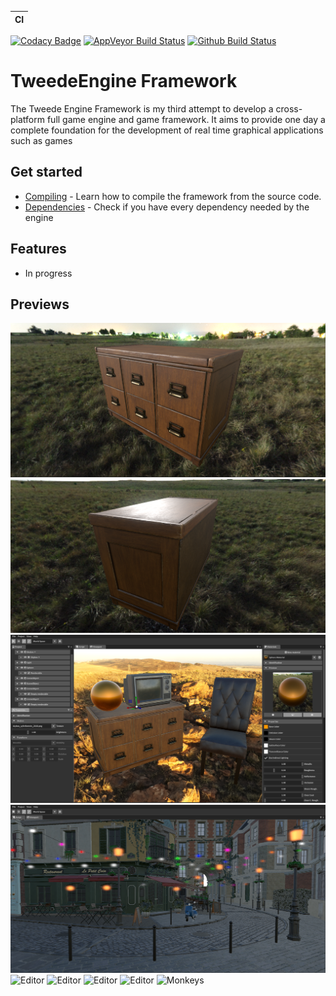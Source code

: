 | CI            |
| ------------- |
[![Codacy Badge](https://api.codacy.com/project/badge/Grade/17a1a070180f49eebd0538531cba1cf6)](https://app.codacy.com/manual/fabsgc/TweedeEngine?utm_source=github.com&utm_medium=referral&utm_content=fabsgc/TweedeEngine&utm_campaign=Badge_Grade_Dashboard) [![AppVeyor Build Status](https://ci.appveyor.com/api/projects/status/github/fabsgc/TweedeEngine?branch=master&svg=true)](https://ci.appveyor.com/project/fabsgc/tweedeengine) [![Github Build Status](https://github.com/fabsgc/TweedeEngine/actions/workflows/build.yml/badge.svg)](https://github.com/fabsgc/TweedeEngine/actions/workflows/build.yml)

# TweedeEngine Framework

The Tweede Engine Framework is my third attempt to develop a cross-platform full game engine and game framework. It aims to provide one day a complete foundation for the development of real time graphical applications such as games

## Get started
* [Compiling](Documentation/Compiling.md) - Learn how to compile the framework from the source code. 
* [Dependencies](Documentation/Dependencies.md) - Check if you have every dependency needed by the engine

## Features

* In progress

## Previews

![Editor](Documentation/sample-pbr-2.png)
![Editor](Documentation/sample-pbr-3.png)
![Editor](Documentation/sample-pbr.png)
![Editor](Documentation/sample-bistro.png)
![Editor](Documentation/sample-editor-inn.png)
![Editor](Documentation/sample-script-editor.png)
![Editor](Documentation/sample-animation.png)
![Editor](Documentation/sample-parallax-occlusion-mapping.png)
![Monkeys](Documentation/sample-sponza-night.png)
